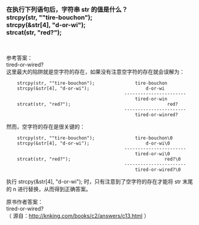 ### 在执行下列语句后，字符串 str 的值是什么？<br>strcpy(str, ""tire-bouchon");<br>strcpy(&str[4], "d-or-wi");<br>strcat(str, "red?");

<br>

参考答案：<br>
tired-or-wired?<br>
这里最大的陷阱就是空字符的存在，如果没有注意空字符的存在就会误解为：<br>
~~~
    strcpy(str, ""tire-bouchon");               tire-bouchon
    strcpy(&str[4], "d-or-wi");                     d-or-wi
                                            -----------------------
                                                tired-or-win
    strcat(str, "red?");                                    red?
                                            -----------------------
                                                tired-or-winred?
~~~
然而，空字符的存在是很关键的：<br>
~~~
    strcpy(str, ""tire-bouchon");               tire-bouchon\0
    strcpy(&str[4], "d-or-wi");                     d-or-wi\0
                                            -----------------------
                                                tired-or-wi\0
    strcat(str, "red?");                                   red?\0
                                            -----------------------
                                                tired-or-wired?\0
~~~
执行 strcpy(&str[4], "d-or-wi"); 时，只有注意到了空字符的存在才能将 str 末尾的 n 进行替换，从而得到正确答案。<br>

原书作者答案：<br>
tired-or-wired?<br>
（ 源自：http://knking.com/books/c2/answers/c13.html ）
